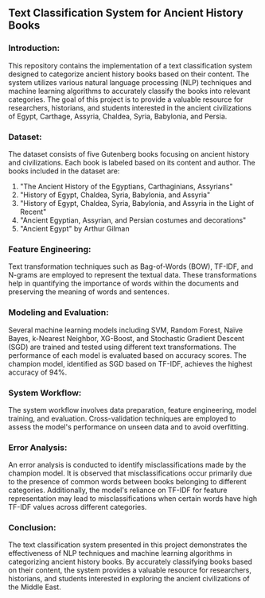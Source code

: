 ## **Text Classification System for Ancient History Books**

### Introduction:
This repository contains the implementation of a text classification system designed to categorize ancient history books based on their content. The system utilizes various natural language processing (NLP) techniques and machine learning algorithms to accurately classify the books into relevant categories. The goal of this project is to provide a valuable resource for researchers, historians, and students interested in the ancient civilizations of Egypt, Carthage, Assyria, Chaldea, Syria, Babylonia, and Persia.

### Dataset:
The dataset consists of five Gutenberg books focusing on ancient history and civilizations. Each book is labeled based on its content and author. The books included in the dataset are:
1. "The Ancient History of the Egyptians, Carthaginians, Assyrians"
2. "History of Egypt, Chaldea, Syria, Babylonia, and Assyria"
3. "History of Egypt, Chaldea, Syria, Babylonia, and Assyria in the Light of Recent"
4. "Ancient Egyptian, Assyrian, and Persian costumes and decorations"
5. "Ancient Egypt" by Arthur Gilman

### Feature Engineering:
Text transformation techniques such as Bag-of-Words (BOW), TF-IDF, and N-grams are employed to represent the textual data. These transformations help in quantifying the importance of words within the documents and preserving the meaning of words and sentences.

### Modeling and Evaluation:
Several machine learning models including SVM, Random Forest, Naïve Bayes, k-Nearest Neighbor, XG-Boost, and Stochastic Gradient Descent (SGD) are trained and tested using different text transformations. The performance of each model is evaluated based on accuracy scores. The champion model, identified as SGD based on TF-IDF, achieves the highest accuracy of 94%.

### System Workflow:
The system workflow involves data preparation, feature engineering, model training, and evaluation. Cross-validation techniques are employed to assess the model's performance on unseen data and to avoid overfitting.

### Error Analysis:
An error analysis is conducted to identify misclassifications made by the champion model. It is observed that misclassifications occur primarily due to the presence of common words between books belonging to different categories. Additionally, the model's reliance on TF-IDF for feature representation may lead to misclassifications when certain words have high TF-IDF values across different categories.

### Conclusion:
The text classification system presented in this project demonstrates the effectiveness of NLP techniques and machine learning algorithms in categorizing ancient history books. By accurately classifying books based on their content, the system provides a valuable resource for researchers, historians, and students interested in exploring the ancient civilizations of the Middle East.

